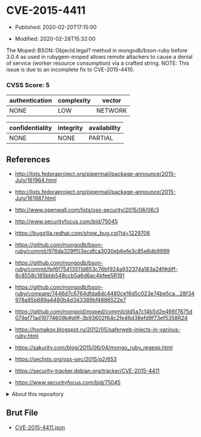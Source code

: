 # CVE-2015-4411

- Published: 2020-02-20T17:15:00

- Modified: 2020-02-28T15:32:00

The Moped::BSON::ObjecId.legal? method in mongodb/bson-ruby before 3.0.4 as used in rubygem-moped allows remote attackers to cause a denial of service (worker resource consumption) via a crafted string. NOTE: This issue is due to an incomplete fix to CVE-2015-4410.

### CVSS Score: **5**

| authentication | complexity | vector |
| --- | --- | --- |
| NONE | LOW | NETWORK |

| confidentiality | integrity | availability |
| --- | --- | --- |
| NONE | NONE | PARTIAL |

## References

* http://lists.fedoraproject.org/pipermail/package-announce/2015-July/161964.html

* http://lists.fedoraproject.org/pipermail/package-announce/2015-July/161987.html

* http://www.openwall.com/lists/oss-security/2015/06/06/3

* http://www.securityfocus.com/bid/75045

* https://bugzilla.redhat.com/show_bug.cgi?id=1229706

* https://github.com/mongodb/bson-ruby/commit/976da329ff03ecdfca3030eb6efe3c85e6db9999

* https://github.com/mongodb/bson-ruby/commit/fef6f75413511d653c76bf924a932374a183a24f#diff-8c8558c185bbb548ccb5a6d6ac4bfee5R191

* https://github.com/mongodb/bson-ruby/compare/7446d7c6764dfda8dc4480ce16d5c023e74be5ca...28f34978a85b689a4480b4d343389bf4886522e7

* https://github.com/mongoid/moped/commit/dd5a7c14b5d2e466f7875d079af71ad19774609b#diff-3b93602f64c2fe46d38efd9f73ef5358R24

* https://homakov.blogspot.ru/2012/05/saferweb-injects-in-various-ruby.html

* https://sakurity.com/blog/2015/06/04/mongo_ruby_regexp.html

* https://seclists.org/oss-sec/2015/q2/653

* https://security-tracker.debian.org/tracker/CVE-2015-4411

* https://www.securityfocus.com/bid/75045

<details>
<summary>About this repository</summary> 

  This repository is part of the project [Live Hack CVE](https://github.com/Live-Hack-CVE). Main website can be found [www.live-hack.org](https://www.live-hack.org) 
  
  Made by [Sn0wAlice](https://github.com/Sn0wAlice) for the people that care about security and need to have a feed of the latest CVEs. Hope you enjoy it, don't forget to star the repo and follow me on [Twitter](https://twitter.com/Sn0wAlice) and [Github](https://github.com/Sn0wAlice). And that is my [personnal website](https://www.alice-snow.me/)

  - [Home Page](https://github.com/Live-Hack-CVE)
  - [Framework](https://github.com/Live-Hack-CVE/cve-framework)
  - [CVE database](https://github.com/Live-Hack-CVE/full_database)
  - [Changelog](https://github.com/Live-Hack-CVE/Changelog)
</details>

## Brut File

* [CVE-2015-4411.json](https://raw.githubusercontent.com/Live-Hack-CVE/full_database/main/cves/2015/CVE-2015-4411.json)

